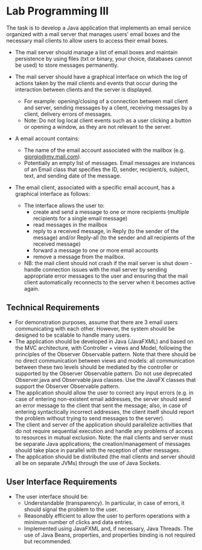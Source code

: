 # Lab Programming III

The task is to develop a Java application that implements an email service organized with a mail server that manages users' email boxes and the necessary mail clients to allow users to access their email boxes. 
- The mail server should manage a list of email boxes and maintain persistence by using files (txt or binary, your choice, databases cannot be used) to store messages permanently. 
- The mail server should have a graphical interface on which the log of actions taken by the mail clients and events that occur during the interaction between clients and the server is displayed.
  - For example: opening/closing of a connection between mail client and server, sending messages by a client, receiving messages by a client, delivery errors of messages.
  - Note: Do not log local client events such as a user clicking a button or opening a window, as they are not relevant to the server.
- A email account contains:

  - The name of the email account associated with the mailbox (e.g. giorgio@my.mail.com).
  - Potentially an empty list of messages. Email messages are instances of an Email class that specifies the ID, sender, recipient/s, subject, text, and sending date of the message.
 
- The email client, associated with a specific email account, has a graphical interface as follows:

  - The interface allows the user to:
    - create and send a message to one or more recipients (multiple recipients for a single email message)
    - read messages in the mailbox
    - reply to a received message, in Reply (to the sender of the message) and/or Reply-all (to the sender and all recipients of the received message)
    - forward a message to one or more email accounts
    - remove a message from the mailbox.
  - NB: the mail client should not crash if the mail server is shut down - handle connection issues with the mail server by sending appropriate error messages to the user and ensuring that the mail client automatically reconnects to the server when it becomes active again.
    
## Technical Requirements
- For demonstration purposes, assume that there are 3 email users communicating with each other. However, the system should be designed to be scalable to handle many users.
- The application should be developed in Java (JavaFXML) and based on the MVC architecture, with Controller + views and Model, following the principles of the Observer Observable pattern. Note that there should be no direct communication between views and models: all communication between these two levels should be mediated by the controller or supported by the Observer Observable pattern. Do not use deprecated Observer.java and Observable.java classes. Use the JavaFX classes that support the Observer Observable pattern.
- The application should allow the user to correct any input errors (e.g. in case of entering non-existent email addresses, the server should send an error message to the client that sent the message; also, in case of entering syntactically incorrect addresses, the client itself should report the problem without trying to send messages to the server).
- The client and server of the application should parallelize activities that do not require sequential execution and handle any problems of access to resources in mutual exclusion. Note: the mail clients and server must be separate Java applications; the creation/management of messages should take place in parallel with the reception of other messages.
- The application should be distributed (the mail clients and server should all be on separate JVMs) through the use of Java Sockets.

## User Interface Requirements
- The user interface should be:
  - Understandable (transparency). In particular, in case of errors, it should signal the problem to the user.
  - Reasonably efficient to allow the user to perform operations with a minimum number of clicks and data entries.
  - Implemented using JavaFXML and, if necessary, Java Threads. The use of Java Beans, properties, and properties binding is not required but recommended.


